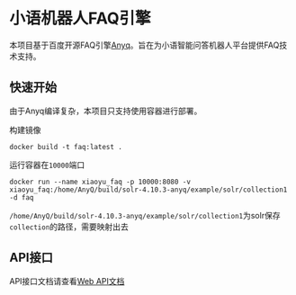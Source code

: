 # 小语机器人FAQ引擎

本项目基于百度开源FAQ引擎[Anyq](https://github.com/baidu/AnyQ)。旨在为小语智能问答机器人平台提供FAQ技术支持。

## 快速开始
由于Anyq编译复杂，本项目只支持使用容器进行部署。

构建镜像
```
docker build -t faq:latest .
```

运行容器在`10000`端口
```
docker run --name xiaoyu_faq -p 10000:8080 -v xiaoyu_faq:/home/AnyQ/build/solr-4.10.3-anyq/example/solr/collection1 -d faq
```
`/home/AnyQ/build/solr-4.10.3-anyq/example/solr/collection1`为solr保存`collection`的路径，需要映射出去

## API接口
API接口文档请查看[Web API文档](docs/WebAPI文档.md)
